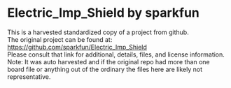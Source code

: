 
# Electric_Imp_Shield by sparkfun  
This is a harvested standardized copy of a project from github.  
The original project can be found at:  
https://github.com/sparkfun/Electric_Imp_Shield  
Please consult that link for additional, details, files, and license information.  
Note: It was auto harvested and if the original repo had more than one board file or anything out of the ordinary the files here are likely not representative.  
    